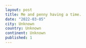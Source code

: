 ```yaml
---
layout: post
title: Me and penny having a time.
date: "2022-03-05"
city: Unknown
country: Unknown
continent: Unknown
published: 1
---
```

